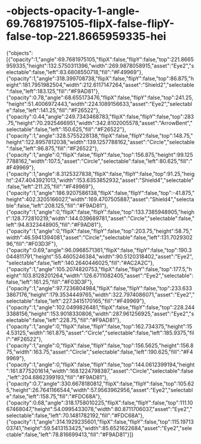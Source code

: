 # -objects-opacity-1-angle-69.7681975105-flipX-false-flipY-false-top-221.8665959335-hei
{"objects":[{"opacity":1,"angle":69.7681975105,"flipX":false,"flipY":false,"top":221.8665959335,"height":132.5750311396,"width":269.9878058915,"asset":"Eye2","selectable":false,"left":83.6808550718,"fill":"#F49969"},{"opacity":1,"angle":318.399708738,"flipX":false,"flipY":false,"top":86.875,"height":181.7951982504,"width":212.6117147264,"asset":"Shield2","selectable":false,"left":183.125,"fill":"#F9AD81"},{"opacity":0.78,"angle":68.655173476,"flipX":false,"flipY":false,"top":241.25,"height":51.4006972443,"width":224.1089156633,"asset":"Eye2","selectable":false,"left":141.25,"fill":"#F26522"},{"opacity":0.44,"angle":249.7343468783,"flipX":false,"flipY":false,"top":283.75,"height":70.2925466951,"width":342.8102005578,"asset":"ArrowBent","selectable":false,"left":150.625,"fill":"#F26522"},{"opacity":1,"angle":328.5755228138,"flipX":false,"flipY":false,"top":148.75,"height":122.8957812038,"width":139.1257788162,"asset":"Circle","selectable":false,"left":96.875,"fill":"#F26522"},{"opacity":1,"angle":0,"flipX":false,"flipY":false,"top":156.875,"height":99.1257788162,"width":107.5,"asset":"Circle","selectable":false,"left":80.625,"fill":"#F49969"},{"opacity":1,"angle":8.3125327838,"flipX":false,"flipY":false,"top":91.25,"height":247.4043921013,"width":153.6353852932,"asset":"Shield4","selectable":false,"left":211.25,"fill":"#F49969"},{"opacity":1,"angle":186.9207586138,"flipX":false,"flipY":false,"top":-41.875,"height":402.3205166027,"width":169.4707505887,"asset":"Shield4","selectable":false,"left":208.125,"fill":"#F9AD81"},{"opacity":1,"angle":0,"flipX":false,"flipY":false,"top":133.7385948905,"height":128.772810219,"width":144.039689781,"asset":"Circle","selectable":false,"left":94.8323448905,"fill":"#F9AD81"},{"opacity":1,"angle":0,"flipX":false,"flipY":false,"top":203.75,"height":58.75,"width":46.5941394081,"asset":"Circle","selectable":false,"left":131.702930296,"fill":"#F03D3F"},{"opacity":0.69,"angle":96.0968571361,"flipX":false,"flipY":false,"top":190.3044811791,"height":55.4605246384,"width":90.5120318402,"asset":"Eye2","selectable":false,"left":140.2640446025,"fill":"#AC2A2C"},{"opacity":1,"angle":105.2074820753,"flipX":false,"flipY":false,"top":177.5,"height":103.8128201264,"width":126.6711082405,"asset":"Eye2","selectable":false,"left":161.25,"fill":"#F03D3F"},{"opacity":1,"angle":97.7236804984,"flipX":false,"flipY":false,"top":233.6333867176,"height":179.3534449765,"width":322.7974086071,"asset":"Eye2","selectable":false,"left":227.3415170165,"fill":"#F49969"},{"opacity":1,"angle":102.0499826481,"flipX":false,"flipY":false,"top":228.2443388156,"height":153.9018330806,"width":287.961256925,"asset":"Eye2","selectable":false,"left":228.75,"fill":"#F9AD81"},{"opacity":1,"angle":0,"flipX":false,"flipY":false,"top":162.734375,"height":154.53125,"width":161.875,"asset":"Circle","selectable":false,"left":185.9375,"fill":"#F26522"},{"opacity":1,"angle":0,"flipX":false,"flipY":false,"top":156.5625,"height":156.875,"width":163.75,"asset":"Circle","selectable":false,"left":190.625,"fill":"#F49969"},{"opacity":1,"angle":0,"flipX":false,"flipY":false,"top":144.0612399194,"height":161.8775201614,"width":168.1224798387,"asset":"Circle","selectable":false,"left":204.6862399193,"fill":"#F9AD81"},{"opacity":0.7,"angle":330.6678180812,"flipX":false,"flipY":false,"top":105.625,"height":26.7641166544,"width":57.9563962956,"asset":"Eye2","selectable":false,"left":158.75,"fill":"#FDC68A"},{"opacity":0.68,"angle":318.1758010225,"flipX":false,"flipY":false,"top":111.1067468047,"height":54.0995433078,"width":80.8711706037,"asset":"Eye2","selectable":false,"left":70.1481782192,"fill":"#FDC68A"},{"opacity":1,"angle":314.1929235601,"flipX":false,"flipY":false,"top":115.1971303741,"height":59.5413153425,"width":85.6521622684,"asset":"Eye2","selectable":false,"left":78.816699413,"fill":"#F9AD81"}]}
